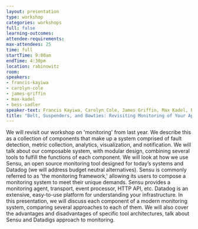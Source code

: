 ```yaml
---
layout: presentation
type: workshop
categories: workshops
full: false
learning-outcomes: 
attendee-requirements: 
max-attendees: 25
time: full
startTime: 9:00am
endTime: 4:30pm
location: rabinowitz
room: 
speakers:
- francis-kayiwa
- carolyn-cole
- james-griffin
- max-kadel
- bess-sadler
speaker-text: Francis Kayiwa, Carolyn Cole, James Griffin, Max Kadel, Bess Sadler
title: "Belt, Suspenders, and Bowties: Revisiting Monitoring of Your Applications"
---
```

We will revisit our workshop on 'monitoring' from last year. We describe this as a collection of components that make up a system comprised of fault detection, metric collection, analytics, visualization, and notification. We will talk about our composable system, with modular design, combining several tools to fulfill the functions of each component.  We will look at how we use Sensu, an open source monitoring tool designed for today’s systems and Datadog (we will address budget neutral alternatives). Sensu is commonly referred to as 'the monitoring framework,' allowing its users to compose a monitoring system to meet their unique demands. Sensu provides a monitoring agent, transport, event processor, HTTP API, etc. Datadog is an extensive, easy-to-use platform for understanding your infrastructure.   In this presentation, we will discuss each component of a modern monitoring system, comparing several approaches to each of them. We will also cover the advantages and disadvantages of specific tool architectures, talk about Sensu and Datadigs approach to monitoring.
